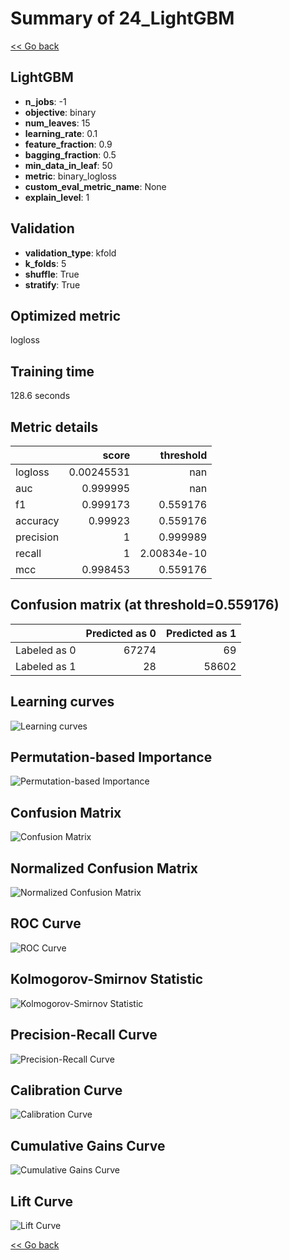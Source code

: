 # Summary of 24_LightGBM

[<< Go back](../README.md)


## LightGBM
- **n_jobs**: -1
- **objective**: binary
- **num_leaves**: 15
- **learning_rate**: 0.1
- **feature_fraction**: 0.9
- **bagging_fraction**: 0.5
- **min_data_in_leaf**: 50
- **metric**: binary_logloss
- **custom_eval_metric_name**: None
- **explain_level**: 1

## Validation
 - **validation_type**: kfold
 - **k_folds**: 5
 - **shuffle**: True
 - **stratify**: True

## Optimized metric
logloss

## Training time

128.6 seconds

## Metric details
|           |      score |     threshold |
|:----------|-----------:|--------------:|
| logloss   | 0.00245531 | nan           |
| auc       | 0.999995   | nan           |
| f1        | 0.999173   |   0.559176    |
| accuracy  | 0.99923    |   0.559176    |
| precision | 1          |   0.999989    |
| recall    | 1          |   2.00834e-10 |
| mcc       | 0.998453   |   0.559176    |


## Confusion matrix (at threshold=0.559176)
|              |   Predicted as 0 |   Predicted as 1 |
|:-------------|-----------------:|-----------------:|
| Labeled as 0 |            67274 |               69 |
| Labeled as 1 |               28 |            58602 |

## Learning curves
![Learning curves](learning_curves.png)

## Permutation-based Importance
![Permutation-based Importance](permutation_importance.png)
## Confusion Matrix

![Confusion Matrix](confusion_matrix.png)


## Normalized Confusion Matrix

![Normalized Confusion Matrix](confusion_matrix_normalized.png)


## ROC Curve

![ROC Curve](roc_curve.png)


## Kolmogorov-Smirnov Statistic

![Kolmogorov-Smirnov Statistic](ks_statistic.png)


## Precision-Recall Curve

![Precision-Recall Curve](precision_recall_curve.png)


## Calibration Curve

![Calibration Curve](calibration_curve_curve.png)


## Cumulative Gains Curve

![Cumulative Gains Curve](cumulative_gains_curve.png)


## Lift Curve

![Lift Curve](lift_curve.png)



[<< Go back](../README.md)
